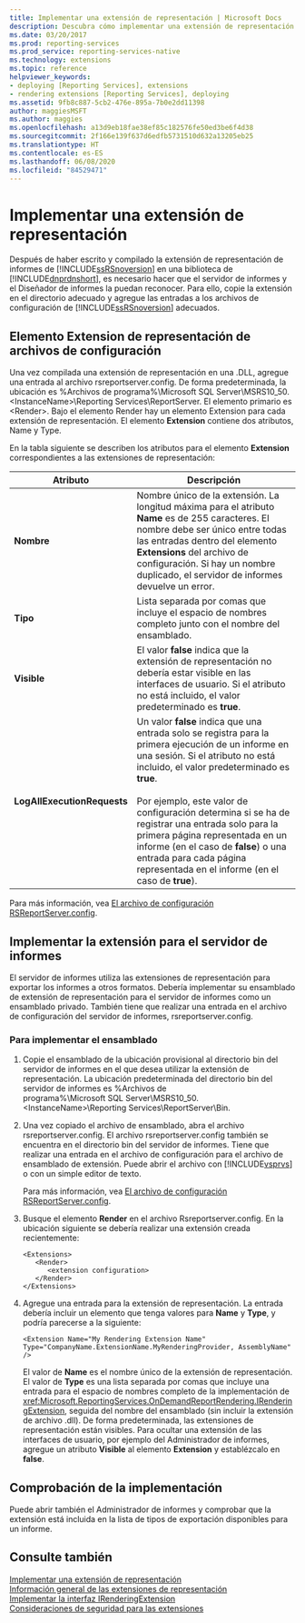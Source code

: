 ```yaml
---
title: Implementar una extensión de representación | Microsoft Docs
description: Descubra cómo implementar una extensión de representación del informe. Vea qué entradas del archivo de configuración se van a agregar para que el servidor de informes y el Diseñador de informes encuentren la extensión.
ms.date: 03/20/2017
ms.prod: reporting-services
ms.prod_service: reporting-services-native
ms.technology: extensions
ms.topic: reference
helpviewer_keywords:
- deploying [Reporting Services], extensions
- rendering extensions [Reporting Services], deploying
ms.assetid: 9fb8c887-5cb2-476e-895a-7b0e2dd11398
author: maggiesMSFT
ms.author: maggies
ms.openlocfilehash: a13d9eb18fae38ef85c182576fe50ed3be6f4d38
ms.sourcegitcommit: 2f166e139f637d6edfb5731510d632a13205eb25
ms.translationtype: HT
ms.contentlocale: es-ES
ms.lasthandoff: 06/08/2020
ms.locfileid: "84529471"
---
```

# <a name="deploying-a-rendering-extension"></a>Implementar una extensión de representación
  Después de haber escrito y compilado la extensión de representación de informes de [!INCLUDE[ssRSnoversion](../../../includes/ssrsnoversion-md.md)] en una biblioteca de [!INCLUDE[dnprdnshort](../../../includes/dnprdnshort-md.md)], es necesario hacer que el servidor de informes y el Diseñador de informes la puedan reconocer. Para ello, copie la extensión en el directorio adecuado y agregue las entradas a los archivos de configuración de [!INCLUDE[ssRSnoversion](../../../includes/ssrsnoversion-md.md)] adecuados.  
  
## <a name="configuration-file-rendering-extension-element"></a>Elemento Extension de representación de archivos de configuración  
 Una vez compilada una extensión de representación en una .DLL, agregue una entrada al archivo rsreportserver.config. De forma predeterminada, la ubicación es %Archivos de programa%\Microsoft SQL Server\MSRS10_50.\<InstanceName>\Reporting Services\ReportServer. El elemento primario es \<Render>. Bajo el elemento Render hay un elemento Extension para cada extensión de representación. El elemento **Extension** contiene dos atributos, Name y Type.  
  
 En la tabla siguiente se describen los atributos para el elemento **Extension** correspondientes a las extensiones de representación:  
  
|Atributo|Descripción|  
|---------------|-----------------|  
|**Nombre**|Nombre único de la extensión. La longitud máxima para el atributo **Name** es de 255 caracteres. El nombre debe ser único entre todas las entradas dentro del elemento **Extensions** del archivo de configuración. Si hay un nombre duplicado, el servidor de informes devuelve un error.|  
|**Tipo**|Lista separada por comas que incluye el espacio de nombres completo junto con el nombre del ensamblado.|  
|**Visible**|El valor **false** indica que la extensión de representación no debería estar visible en las interfaces de usuario. Si el atributo no está incluido, el valor predeterminado es **true**.|  
|**LogAllExecutionRequests**|Un valor **false** indica que una entrada solo se registra para la primera ejecución de un informe en una sesión. Si el atributo no está incluido, el valor predeterminado es **true**.<br /><br /> Por ejemplo, este valor de configuración determina si se ha de registrar una entrada solo para la primera página representada en un informe (en el caso de **false**) o una entrada para cada página representada en el informe (en el caso de **true**).|  
  
 Para más información, vea [El archivo de configuración RSReportServer.config](../../../reporting-services/report-server/rsreportserver-config-configuration-file.md).  
  
## <a name="deploying-the-extension-to-the-report-server"></a>Implementar la extensión para el servidor de informes  
 El servidor de informes utiliza las extensiones de representación para exportar los informes a otros formatos. Debería implementar su ensamblado de extensión de representación para el servidor de informes como un ensamblado privado. También tiene que realizar una entrada en el archivo de configuración del servidor de informes, rsreportserver.config.  
  
### <a name="to-deploy-the-assembly"></a>Para implementar el ensamblado  
  
1.  Copie el ensamblado de la ubicación provisional al directorio bin del servidor de informes en el que desea utilizar la extensión de representación. La ubicación predeterminada del directorio bin del servidor de informes es %Archivos de programa%\Microsoft SQL Server\MSRS10_50.\<InstanceName>\Reporting Services\ReportServer\Bin.  
  
2.  Una vez copiado el archivo de ensamblado, abra el archivo rsreportserver.config. El archivo rsreportserver.config también se encuentra en el directorio bin del servidor de informes. Tiene que realizar una entrada en el archivo de configuración para el archivo de ensamblado de extensión. Puede abrir el archivo con [!INCLUDE[vsprvs](../../../includes/vsprvs-md.md)] o con un simple editor de texto.  
  
     Para más información, vea [El archivo de configuración RSReportServer.config](../../../reporting-services/report-server/rsreportserver-config-configuration-file.md).  
  
3.  Busque el elemento **Render** en el archivo Rsreportserver.config. En la ubicación siguiente se debería realizar una extensión creada recientemente:  
  
    ```  
    <Extensions>  
       <Render>  
          <extension configuration>  
       </Render>  
    </Extensions>  
    ```  
  
4.  Agregue una entrada para la extensión de representación. La entrada debería incluir un elemento que tenga valores para **Name** y **Type**, y podría parecerse a la siguiente:  
  
    ```  
    <Extension Name="My Rendering Extension Name" Type="CompanyName.ExtensionName.MyRenderingProvider, AssemblyName" />  
    ```  
  
     El valor de **Name** es el nombre único de la extensión de representación. El valor de **Type** es una lista separada por comas que incluye una entrada para el espacio de nombres completo de la implementación de <xref:Microsoft.ReportingServices.OnDemandReportRendering.IRenderingExtension>, seguida del nombre del ensamblado (sin incluir la extensión de archivo .dll). De forma predeterminada, las extensiones de representación están visibles. Para ocultar una extensión de las interfaces de usuario, por ejemplo del Administrador de informes, agregue un atributo **Visible** al elemento **Extension** y establézcalo en **false**.  
  
## <a name="verifying-the-deployment"></a>Comprobación de la implementación  
 Puede abrir también el Administrador de informes y comprobar que la extensión está incluida en la lista de tipos de exportación disponibles para un informe.  
  
## <a name="see-also"></a>Consulte también  
 [Implementar una extensión de representación](../../../reporting-services/extensions/rendering-extension/implementing-a-rendering-extension.md)   
 [Información general de las extensiones de representación](../../../reporting-services/extensions/rendering-extension/rendering-extensions-overview.md)   
 [Implementar la interfaz IRenderingExtension](../../../reporting-services/extensions/rendering-extension/implementing-the-irenderingextension-interface.md)   
 [Consideraciones de seguridad para las extensiones](../../../reporting-services/extensions/security-considerations-for-extensions.md)  
  
  
